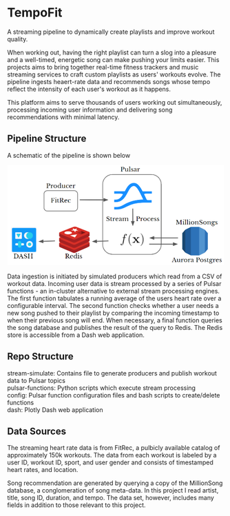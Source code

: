 # TempoFit

A streaming pipeline to dynamically create playlists and improve workout quality.  

When working out, having the right playlist can turn a slog into a pleasure and a well-timed, energetic song can make pushing your limits easier. This projects aims to bring together real-time fitness trackers and music streaming services to craft custom playlists as users' workouts evolve. The pipeline ingests heaert-rate data and recommends songs whose tempo reflect the intensity of each user's workout as it happens. 

This platform aims to serve thousands of users working out simultaneously, processing incoming user information and delivering song recommendations with minimal latency. 

## Pipeline Structure  

A schematic of the pipeline is shown below  

![TempoFit Pipeline](images/schematic.png)

Data ingestion is initiated by simulated producers which read from a CSV of workout data. Incoming user data is stream processed by a series of Pulsar functions - an in-cluster alternative to external stream processing engines. The first function tabulates a running average of the users heart rate over a configurable interval. The second function checks whether a user needs a new song pushed to their playlist by comparing the incoming timestamp to when their previous song will end. When necessary, a final function queries the song database and publishes the result of the query to Redis. The Redis store is accessible from a Dash web application.

## Repo Structure  

stream-simulate: Contains file to generate producers and publish workout data to Pulsar topics  
pulsar-functions: Python scripts which execute stream processing  
config: Pulsar function configuration files and bash scripts to create/delete functions  
dash: Plotly Dash web application 

## Data Sources  

The streaming heart rate data is from FitRec, a pulbicly available catalog of approximately 150k workouts. The data from each workout is labeled by a user ID, workout ID, sport, and user gender and consists of timestamped heart rates, and location.  

Song recommendation are generated by querying a copy of the MillionSong database, a conglomeration of song meta-data. In this project I read artist, title, song ID, duration, and tempo. The data set, however, includes many fields in addition to those relevant to this project.